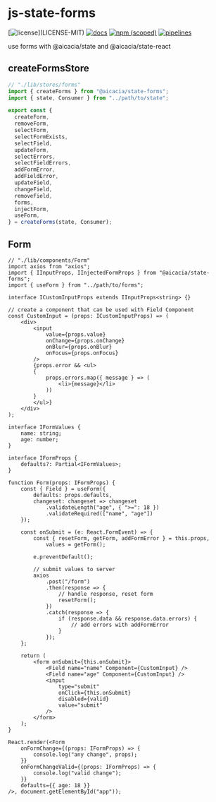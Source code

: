 # js-state-forms

[![license](https://img.shields.io/badge/license-MIT%2FApache--2.0-blue")](LICENSE-MIT)
[![docs](https://img.shields.io/badge/docs-typescript-blue.svg)](https://aicacia.gitlab.io/libs/ts-state-forms/)
[![npm (scoped)](https://img.shields.io/npm/v/@aicacia/state-forms)](https://www.npmjs.com/package/@aicacia/state-forms)
[![pipelines](https://gitlab.com/aicacia/libs/ts-state-forms/badges/master/pipeline.svg)](https://gitlab.com/aicacia/libs/ts-state-forms/-/pipelines)

use forms with @aicacia/state and @aicacia/state-react

## createFormsStore

```ts
// "./lib/stores/forms"
import { createForms } from "@aicacia/state-forms";
import { state, Consumer } from "../path/to/state";

export const {
  createForm,
  removeForm,
  selectForm,
  selectFormExists,
  selectField,
  updateForm,
  selectErrors,
  selectFieldErrors,
  addFormError,
  addFieldError,
  updateField,
  changeField,
  removeField,
  forms,
  injectForm,
  useForm,
} = createForms(state, Consumer);
```

## Form

```tsx
// "./lib/components/Form"
import axios from "axios";
import { IInputProps, IInjectedFormProps } from "@aicacia/state-forms";
import { useForm } from "../path/to/forms";

interface ICustomInputProps extends IInputProps<string> {}

// create a component that can be used with Field Component
const CustomInput = (props: ICustomInputProps) => (
    <div>
        <input
            value={props.value}
            onChange={props.onChange}
            onBlur={props.onBlur}
            onFocus={props.onFocus}
        />
        {props.error && <ul>
        {
            props.errors.map({ message } => (
                <li>{message}</li>
            ))
        }
        </ul>}
    </div>
);

interface IFormValues {
    name: string;
    age: number;
}

interface IFormProps {
    defaults?: Partial<IFormValues>;
}

function Form(props: IFormProps) {
    const { Field } = useForm({
        defaults: props.defaults,
        changeset: changeset => changeset
            .validateLength("age", { ">=": 18 })
            .validateRequired(["name", "age"])
    });

    const onSubmit = (e: React.FormEvent) => {
        const { resetForm, getForm, addFormError } = this.props,
            values = getForm();

        e.preventDefault();

        // submit values to server
        axios
            .post("/form")
            .then(response => {
                // handle response, reset form
                resetForm();
            })
            .catch(response => {
                if (response.data && response.data.errors) {
                    // add errors with addFormError
                }
            });
    };

    return (
        <form onSubmit={this.onSubmit}>
            <Field name="name" Component={CustomInput} />
            <Field name="age" Component={CustomInput} />
            <input
                type="submit"
                onClick={this.onSubmit}
                disabled={valid}
                value="submit"
            />
        </form>
    );
}

React.render(<Form
    onFormChange={(props: IFormProps) => {
        console.log("any change", props);
    }}
    onFormChangeValid={(props: IFormProps) => {
        console.log("valid change");
    }}
    defaults={{ age: 18 }}
/>, document.getElementById("app"));
```
